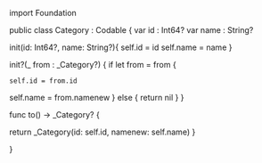 import Foundation


public class Category  : Codable {
var id : Int64?
var name : String?



init(id: Int64?, name: String?){
self.id = id
self.name = name
}

init?(_ from : _Category?) {
    if let from = from {

    self.id = from.id
self.name = from.namenew
    } else {
    return nil
    }
}

func to() -> _Category? {

return _Category(id: self.id, namenew: self.name)
}

}